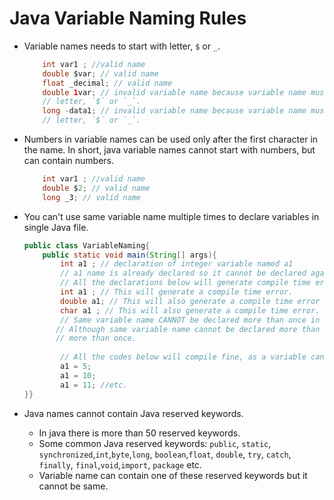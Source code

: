 
# Java Variable Naming Rules
- Variable names needs to start with letter, `$` or `_`.
    ```java
        int var1 ; //valid name 
        double $var; // valid name
        float _decimal; // valid name
        double 1var; // invalid variable name because variable name must start with 
        // letter, `$` or `_`.
        long -data1; // invalid variable name because variable name must start with 
        // letter, `$` or `_`.
    ```
- Numbers in variable names can be used only after the first character in the name.
    In short, java variable names cannot start with numbers, but can contain numbers.
    ```java
        int var1 ; //valid name 
        double $2; // valid name
        long _3; // valid name
    ```
- You can't use same variable name multiple times to declare variables in single Java file.
    ```java
  public class VariableNaming{
        public static void main(String[] args){
            int a1 ; // declaration of integer variable named a1
            // a1 name is already declared so it cannot be declared again in this file.
            // All the declarations below will generate compile time error.
            int a1 ; // This will generate a compile time error.
            double a1; // This will also generate a compile time error
            char a1 ; // This will also generate a compile time error.
            // Same variable name CANNOT be declared more than once in a java file.
           // Although same variable name cannot be declared more than once, it can be assigned
           // more than once.
           
            // All the codes below will compile fine, as a variable can be assigned multiple times.
            a1 = 5;
            a1 = 10;
            a1 = 11; //etc.
  }}
    ```
  
- Java names cannot contain Java reserved keywords.
    * In java there is more than 50 reserved keywords.
    * Some common Java reserved keywords: `public`, `static`, `synchronized`,`int`,`byte`,`long`,
  `boolean`,`float`, `double`, `try`, `catch`, `finally`, `final`,`void`,`import`, `package` etc.
    * Variable name can contain one of these reserved keywords but it cannot be same.
  








